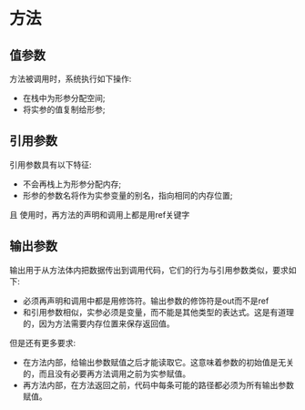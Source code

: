 # 方法
## 值参数
方法被调用时，系统执行如下操作:  
- 在栈中为形参分配空间;
- 将实参的值复制给形参;

## 引用参数
引用参数具有以下特征:  
- 不会再栈上为形参分配内存;
- 形参的参数名将作为实参变量的别名，指向相同的内存位置;  

且 使用时，再方法的声明和调用上都是用ref关键字  
## 输出参数
输出用于从方法体内把数据传出到调用代码，它们的行为与引用参数类似，要求如下:
- 必须再声明和调用中都是用修饰符。输出参数的修饰符是out而不是ref
- 和引用参数相似，实参必须是变量，而不能是其他类型的表达式。这是有道理的，因为方法需要内存位置来保存返回值。  

但是还有更多要求:
- 在方法内部，给输出参数赋值之后才能读取它。这意味着参数的初始值是无关的，而且没有必要再方法调用之前为实参赋值。  
- 再方法内部，在方法返回之前，代码中每条可能的路径都必须为所有输出参数赋值。  
